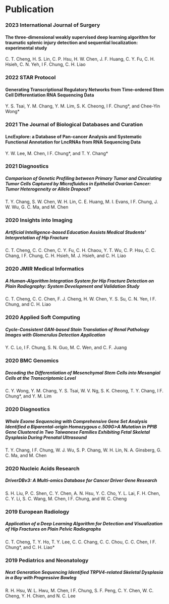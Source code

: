# Publication

### 2023    International Journal of Surgery
#### The three-dimensional weakly supervised deep learning algorithm for traumatic splenic injury detection and sequential localization: experimental study
C. T. Cheng, H. S. Lin, C. P. Hsu, H. W. Chen, J. F. Huang, C. Y. Fu, C. H. Hsieh, C. N. Yeh, I F. Chung, C. H. Liao

### 2022    STAR Protocol
#### Generating Transcriptional Regulatory Networks from Time-ordered Stem Cell Differentiation RNA Sequencing Data
Y. S. Tsai, Y. M. Chang, Y. M. Lim, S. K. Cheong, I F. Chung*, and Chee-Yin Wong*

### 2021  The Journal of Biological Databases and Curation
#### LncExplore: a Database of Pan-cancer Analysis and Systematic Functional Annotation for LncRNAs from RNA Sequencing Data
Y. W. Lee, M. Chen, I F. Chung*, and T. Y. Chang*

### 2021    Diagnostics
##### Comparison of Genetic Profiling between Primary Tumor and Circulating Tumor Cells Captured by Microfluidics in Epithelial Ovarian Cancer: Tumor Heterogeneity or Allele Dropout?
T. Y. Chang, S. W. Chen, W. H. Lin, C. E. Huang, M. I. Evans, I F. Chung, J. W. Wu, G. C. Ma, and M. Chen

### 2020  Insights into Imaging
##### Artificial Intelligence-based Education Assists Medical Students’ Interpretation of Hip Fracture
C. T. Cheng, C. C. Chen, C. Y. Fu, C. H. Chaou, Y. T. Wu, C. P. Hsu, C. C. Chang, I F. Chung, C. H. Hsieh, M. J. Hsieh, and C. H. Liao

### 2020 JMIR Medical Informatics
##### A Human-Algorithm Integration System for Hip Fracture Detection on Plain Radiography: System Development and Validation Study
C. T. Cheng, C. C. Chen, F. J. Cheng, H. W. Chen, Y. S. Su, C. N. Yen, I F. Chung, and C. H. Liao

### 2020 Applied Soft Computing
##### Cycle-Consistent GAN-based Stain Translation of Renal Pathology Images with Glomerulus Detection Application
Y. C. Lo, I F. Chung, S. N. Guo, M. C. Wen, and C. F. Juang

### 2020 BMC Genomics
##### Decoding the Differentiation of Mesenchymal Stem Cells into Mesangial Cells at the Transcriptomic Level
C. Y. Wong, Y. M. Chang, Y. S. Tsai, W. V. Ng, S. K. Cheong, T. Y. Chang, I F. Chung*, and Y. M. Lim

### 2020 Diagnostics
##### Whole Exome Sequencing with Comprehensive Gene Set Analysis Identified a Biparental-origin Homozygous c.509G>A Mutation in PPIB Gene Clustered in Two Taiwanese Families Exhibiting Fetal Skeletal Dysplasia During Prenatal Ultrasound
T. Y. Chang, I F. Chung, W. J. Wu, S. P. Chang, W. H. Lin, N. A. Ginsberg, G. C. Ma, and M. Chen

### 2020 Nucleic Acids Research
##### DriverDBv3: A Multi-omics Database for Cancer Driver Gene Research
S. H. Liu, P. C. Shen, C. Y. Chen, A. N. Hsu, Y. C. Cho, Y. L. Lai, F. H. Chen, C. Y. Li, S. C. Wang, M. Chen, I F. Chung, and W. C. Cheng

### 2019 European Radiology
##### Application of a Deep Learning Algorithm for Detection and Visualization of Hip Fractures on Plain Pelvic Radiographs
C. T. Cheng, T. Y. Ho, T. Y. Lee, C. C. Chang, C. C. Chou, C. C. Chen, I F. Chung*, and C. H. Liao*

### 2019 Pediatrics and Neonatology
##### Next Generation Sequencing Identified TRPV4-related Skeletal Dysplasia in a Boy with Progressive Bowleg
R. H. Hsu, W. L. Hwu, M. Chen, I F. Chung, S. F. Peng, C. Y. Chen, W. C. Cheng, Y. H. Chien, and N. C. Lee









